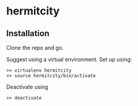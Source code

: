# hermitcity

## Installation
Clone the repo and go.

Suggest using a virtual environment. Set up using:
```
>> virtualenv hermitcity
>> source hermitcity/bin/activate
```
Deactivate using
```
>> deactivate
```